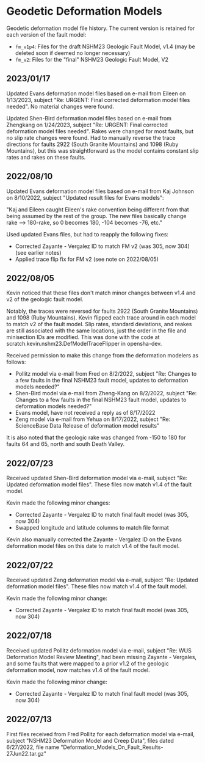 # Geodetic Deformation Models

Geodetic deformation model file history. The current version is retained for each version of the fault model:

* `fm_v1p4`: Files for the draft NSHM23 Geologic Fault Model, v1.4 (may be deleted soon if deemed no longer necessary)
* `fm_v2`: Files for the "final" NSHM23 Geologic Fault Model, V2

## 2023/01/17

Updated Evans deformation model files based on e-mail from Eileen on 1/13/2023, subject "Re: URGENT: Final corrected deformation model files needed". No material changes were found.

Updated Shen-Bird deformation model files based on e-mail from Zhengkang on 1/24/2023, subject "Re: URGENT: Final corrected deformation model files needed". Rakes were changed for most faults, but no slip rate changes were found. Had to manually reverse the trace directions for faults 2922 (South Granite Mountains) and 1098 (Ruby Mountains), but this was straightforward as the model contains constant slip rates and rakes on these faults.

## 2022/08/10

Updated Evans deformation model files based on e-mail from Kaj Johnson on 8/10/2022, subject "Updated result files for Evans models":

"Kaj and Eileen caught Eileen's rake convention being different from that being assumed by the rest of the group. The new files basically change rake --> 180-rake, so 0 becomes 180, -104 becomes -76, etc."

Used updated Evans files, but had to reapply the following fixes:

* Corrected Zayante - Vergalez ID to match FM v2 (was 305, now 304) (see earlier notes)
* Applied trace flip fix for FM v2 (see note on 2022/08/05)
 
## 2022/08/05

Kevin noticed that these files don't match minor changes between v1.4 and v2 of the geologic fault model.

Notably, the traces were reversed for faults 2922 (South Granite Mountains) and 1098 (Ruby Mountains). Kevin flipped each trace around in each model to match v2 of the fault model. Slip rates, standard deviations, and reakes are still associated with the same locations, just the order in the file and minisection IDs are modified. This was done with the code at scratch.kevin.nshm23.DefModelTraceFlipper in opensha-dev.

Received permission to make this change from the deformation modelers as follows:

* Pollitz model via e-mail from Fred on 8/2/2022, subject "Re: Changes to a few faults in the final NSHM23 fault model, updates to deformation models needed?"
* Shen-Bird model via e-mail from Zheng-Kang on 8/2/2022, subject "Re: Changes to a few faults in the final NSHM23 fault model, updates to deformation models needed?"
* Evans model, have not received a reply as of 8/17/2022
* Zeng model via e-mail from Yehua on 8/17/2022, subject "Re: ScienceBase Data Release of deformation model results"

It is also noted that the geologic rake was changed from -150 to 180 for faults 64 and 65, north and south Death Valley.

## 2022/07/23

Received updated Shen-Bird deformation model via e-mail, subject "Re: Updated deformation model files". These files now match v1.4 of the fault model.

Kevin made the following minor changes:

* Corrected Zayante - Vergalez ID to match final fault model (was 305, now 304)
* Swapped longitude and latitude columns to match file format

Kevin also manually corrected the Zayante - Vergalez ID on the Evans deformation model files on this date to match v1.4 of the fault model.

## 2022/07/22

Received updated Zeng deformation model via e-mail, subject "Re: Updated deformation model files". These files now match v1.4 of the fault model.

Kevin made the following minor change:

* Corrected Zayante - Vergalez ID to match final fault model (was 305, now 304)

## 2022/07/18

Received updated Pollitz deformation model via e-mail, subject "Re: WUS Deformation Model Review Meeting", had been missing Zayante - Vergales, and some faults that were mapped to a prior v1.2 of the geologic deformation model, now matches v1.4 of the fault model.

Kevin made the following minor change:

* Corrected Zayante - Vergalez ID to match final fault model (was 305, now 304)

## 2022/07/13

First files received from Fred Pollitz for each deformation model via e-mail, subject "NSHM23 Deformation Model and Creep Data", files dated 6/27/2022, file name "Deformation_Models_On_Fault_Results-27Jun22.tar.gz"
